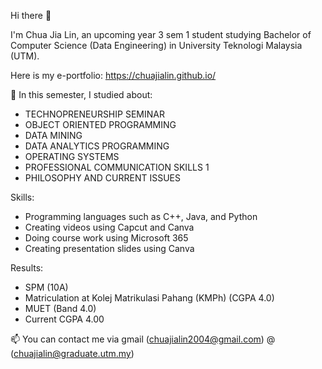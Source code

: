 Hi there 👋

I'm Chua Jia Lin, an upcoming year 3 sem 1 student studying Bachelor of Computer Science (Data Engineering) in University Teknologi Malaysia (UTM).

Here is my e-portfolio: https://chuajialin.github.io/

🌱 In this semester, I studied about:
- TECHNOPRENEURSHIP SEMINAR
- OBJECT ORIENTED PROGRAMMING
- DATA MINING
- DATA ANALYTICS PROGRAMMING
- OPERATING SYSTEMS
- PROFESSIONAL COMMUNICATION SKILLS 1
- PHILOSOPHY AND CURRENT ISSUES

Skills:
- Programming languages such as C++, Java, and Python
- Creating videos using Capcut and Canva
- Doing course work using Microsoft 365
- Creating presentation slides using Canva

Results:
- SPM (10A)
- Matriculation at Kolej Matrikulasi Pahang (KMPh) (CGPA 4.0)
- MUET (Band 4.0)
- Current CGPA 4.00


📫 You can contact me via gmail (chuajialin2004@gmail.com) @ (chuajialin@graduate.utm.my)
  
<!--
**ChuaJiaLin/ChuaJiaLin** is a ✨ _special_ ✨ repository because its `README.md` (this file) appears on your GitHub profile.

Here are some ideas to get you started:

- 🔭 I’m currently working on ...
- 🌱 I’m currently learning ...
- 👯 I’m looking to collaborate on ...
- 🤔 I’m looking for help with ...
- 💬 Ask me about ...
- 📫 How to reach me: ...
- 😄 Pronouns: ...
- ⚡ Fun fact: ...
-->

